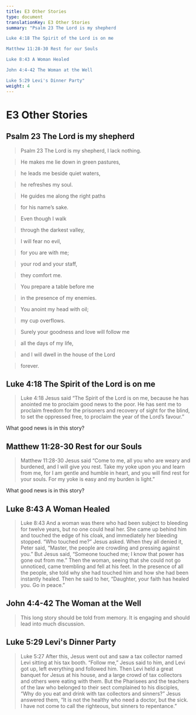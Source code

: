 ```yaml
---
title: E3 Other Stories
type: document
translationKey: E3 Other Stories
summary: "Psalm 23 The Lord is my shepherd	

Luke 4:18 The Spirit of the Lord is on me	

Matthew 11:28-30 Rest for our Souls	

Luke 8:43 A Woman Healed	

John 4:4-42 The Woman at the Well	

Luke 5:29 Levi's Dinner Party"
weight: 4
---
```

# E3 Other Stories

## Psalm 23 The Lord is my shepherd

>   Psalm 23 The Lord is my shepherd, I lack nothing.

>   He makes me lie down in green pastures,

>   he leads me beside quiet waters,

>   he refreshes my soul.

>   He guides me along the right paths

>   for his name’s sake.

>   Even though I walk

>   through the darkest valley,

>   I will fear no evil,

>   for you are with me;

>   your rod and your staff,

>   they comfort me.

>   You prepare a table before me

>   in the presence of my enemies.

>   You anoint my head with oil;

>   my cup overflows.

>   Surely your goodness and love will follow me

>   all the days of my life,

>   and I will dwell in the house of the Lord

>   forever.

## Luke 4:18 The Spirit of the Lord is on me

>   Luke 4:18 Jesus said “The Spirit of the Lord is on me, because he has anointed me to proclaim good news to the poor. He has sent me to proclaim freedom for the prisoners and recovery of sight for the blind, to set the oppressed free, to proclaim the year of the Lord’s favour.”

What good news is in this story?

## Matthew 11:28-30 Rest for our Souls

>   Matthew 11:28-30 Jesus said “Come to me, all you who are weary and burdened, and I will give you rest. Take my yoke upon you and learn from me, for I am gentle and humble in heart, and you will find rest for your souls. For my yoke is easy and my burden is light.”

What good news is in this story?

## Luke 8:43 A Woman Healed

>   Luke 8:43 And a woman was there who had been subject to bleeding for twelve years, but no one could heal her. She came up behind him and touched the edge of his cloak, and immediately her bleeding stopped. “Who touched me?” Jesus asked. When they all denied it, Peter said, “Master, the people are crowding and pressing against you.” But Jesus said, “Someone touched me; I know that power has gone out from me.” Then the woman, seeing that she could not go unnoticed, came trembling and fell at his feet. In the presence of all the people, she told why she had touched him and how she had been instantly healed. Then he said to her, “Daughter, your faith has healed you. Go in peace.”

## John 4:4-42 The Woman at the Well

>   This long story should be told from memory. It is engaging and should lead into much discussion.

## Luke 5:29 Levi's Dinner Party

>   Luke 5:27 After this, Jesus went out and saw a tax collector named Levi sitting at his tax booth. “Follow me,” Jesus said to him, and Levi got up, left everything and followed him. Then Levi held a great banquet for Jesus at his house, and a large crowd of tax collectors and others were eating with them. But the Pharisees and the teachers of the law who belonged to their sect complained to his disciples, “Why do you eat and drink with tax collectors and sinners?” Jesus answered them, “It is not the healthy who need a doctor, but the sick. I have not come to call the righteous, but sinners to repentance.”

